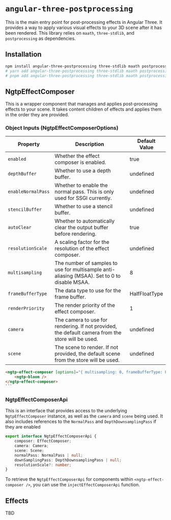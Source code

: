 # `angular-three-postprocessing`

This is the main entry point for post-processing effects in Angular Three. It provides a way to apply various visual effects to your 3D scene after it has been rendered. This library relies on `maath`, `three-stdlib`, and `postprocessing` as dependencies.

## Installation

```bash
npm install angular-three-postprocessing three-stdlib maath postprocessing
# yarn add angular-three-postprocessing three-stdlib maath postprocessing
# pnpm add angular-three-postprocessing three-stdlib maath postprocessing
```

## NgtpEffectComposer

This is a wrapper component that manages and applies post-processing effects to your scene. It takes content children of effects and applies them in the order they are provided.

### Object Inputs (NgtpEffectComposerOptions)

| Property           | Description                                                                                       | Default Value |
| ------------------ | ------------------------------------------------------------------------------------------------- | ------------- |
| `enabled`          | Whether the effect composer is enabled.                                                           | true          |
| `depthBuffer`      | Whether to use a depth buffer.                                                                    | undefined     |
| `enableNormalPass` | Whether to enable the normal pass. This is only used for SSGI currently.                          | undefined     |
| `stencilBuffer`    | Whether to use a stencil buffer.                                                                  | undefined     |
| `autoClear`        | Whether to automatically clear the output buffer before rendering.                                | true          |
| `resolutionScale`  | A scaling factor for the resolution of the effect composer.                                       | undefined     |
| `multisampling`    | The number of samples to use for multisample anti-aliasing (MSAA). Set to 0 to disable MSAA.      | 8             |
| `frameBufferType`  | The data type to use for the frame buffer.                                                        | HalfFloatType |
| `renderPriority`   | The render priority of the effect composer.                                                       | 1             |
| `camera`           | The camera to use for rendering. If not provided, the default camera from the store will be used. | undefined     |
| `scene`            | The scene to render. If not provided, the default scene from the store will be used.              | undefined     |

````html
<ngtp-effect-composer [options]="{ multisampling: 0, frameBufferType: FloatType, enableNormalPass: true }">
	<ngtp-bloom />
</ngtp-effect-composer>
```
````

### NgtpEffectComposerApi

This is an interface that provides access to the underlying `NgtpEffectComposer` instance, as well as the `camera` and `scene` being used. It also includes references to the `NormalPass` and `DepthDownsamplingPass` if they are enabled

```ts
export interface NgtpEffectComposerApi {
	composer: EffectComposer;
	camera: Camera;
	scene: Scene;
	normalPass: NormalPass | null;
	downSamplingPass: DepthDownsamplingPass | null;
	resolutionScale?: number;
}
```

To retrieve the `NgtpEffectComposerApi` for components within `<ngtp-effect-composer />`, you can use the `injectEffectComposerApi` function.

## Effects

TBD
